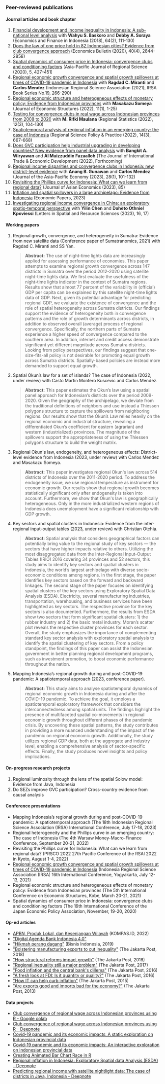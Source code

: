 ### Peer-reviewed publications

#### Journal articles and book chapter
1.  [Financial development and income inequality in Indonesia: A sub-national level analysis](https://scholarhub.ui.ac.id/cgi/viewcontent.cgi?article=1065&context=efi) with **Wahyu S. Baskoro** and **Debby A. Soraya** (Economics and Finance in Indonesia (2018), 64(2), 111-130)
2. [Does the law of one price hold in 82 Indonesian cities? Evidence from club
convergence approach](http://www.accessecon.com/Pubs/EB/2020/Volume40/EB-20-V40-I4-P248.pdf) (Economics Bulletin (2020), 40(4), 2844-2858)
3. [Spatial dynamics of consumer price in Indonesia: convergence clubs and conditioning factors](https://link.springer.com/article/10.1007/s41685-020-00178-0) (Asia-Pacific Journal of Regional Science (2020), 5, 427-451)
4. [Regional economic growth convergence and spatial growth spillovers at times of COVID-19 pandemic in Indonesia](https://books.google.co.jp/books?hl=id&lr=&id=D1NKEAAAQBAJ&oi=fnd&pg=PA31&dq=harry+aginta&ots=O--2oOV2BJ&sig=dAVXE5oVshlODp9d27-gtW4fBlg&redir_esc=y#v=onepage&q=harry%20aginta&f=false) with **Ragdad C. Miranti** and **Carlos Mendez** (Indonesian Regional Science Association (2021), IRSA Book Series No.19, 266-290)
5. [Regional economic structure and heterogeneous effects of monetary policy: Evidence from Indonesian provinces](https://journalofeconomicstructures.springeropen.com/articles/10.1186/s40008-021-00260-6) with **Masakazu Someya** (Journal of Economic Structures (2022), 11(1), 1-25)
6. [Testing for convergence clubs in real wage across Indonesian provinces from 2008 to 2020](https://www.ksh.hu/statszemle_archive/regstat/2022/2022_03/rs120305.pdf) with **M. Rifki Maulana** (Regional Statistics (2022), 12(3), 104-130) 
7. [Spatiotemporal analysis of regional inflation in an emerging country: the case of Indonesia](https://rsaiconnect.onlinelibrary.wiley.com/doi/abs/10.1111/rsp3.12539) (Regional Science Policy & Practice (2022), 14(3), 667-668)
8. [Does GVC participation help industrial upgrading in developing countries? New evidence from panel data analysis](https://www.tandfonline.com/eprint/GYEJUKDXVCTYNW5TZESE/full?target=10.1080/09638199.2022.2149840) with **Bangkit A. Wiryawan** and **Al Muizzuddin Fazaalloh** (The Journal of International Trade & Economic Development (2022), Forthcoming)
9. [Regional income disparities and convergence clubs in Indonesia: new district-level evidence](https://www.tandfonline.com/doi/abs/10.1080/13547860.2020.1868107) with **Anang B. Gunawan** and **Carlos Mendez** (Journal of the Asia-Pacific Economy (2023), 28(1), 101-132)
10. [Revisiting the Phillips curve for Indonesia: What can we learn from regional data?](https://www.sciencedirect.com/science/article/pii/S104900782300012X?dgcid=author) (Journal of Asian Economics (2023), 85)
11. [Inflation and spatial spillovers in a large archipelago: Evidence from Indonesia](https://onlinelibrary.wiley.com/share/author/PJZHFUTKNPKY2DTTZWCM?target=10.1111/1759-3441.12381) (Economic Papers, 2023)
12. [Investigating regional income convergence in China: an exploratory spatio-temporal perspective](https://link.springer.com/article/10.1007/s12076-023-00343-x) with **Yilin Chen** and **Dohèto Othniel Kpoviessi** (Letters in Spatial and Resource Sciences (2023), 16, 17)

#### Working papers
1. Regional growth, convergence, and heterogeneity in Sumatra: Evidence from new satellite data (Conference paper of Sumatranomics, 2021) with Ragdad C. Miranti and SS Yan.
   > **Abstract:** The use of night-time lights data are increasingly applied for assessing performance of economies. This paper attempts to examine regional growth convergence across 147 districts in Sumatra over the period 2012-2020 using satellite night-time lights data. We first evaluate the usefulness of the night-time lights indicator in the context of Sumatra regions. Results show that almost 77 percent of the variability in (official) GDP per capita can be explained by this satellite night-time lights data of GDP. Next, given its potential advantage for predicting regional GDP, we evaluate the existence of convergence and the role of spatial heterogeneity across Sumatra districts. Our findings support the evidence of heterogeneity both in convergence patterns and the role of growth determinants across districts, in addition to observed overall (average) process of regional convergence. Specifically, the northern parts of Sumatra experience a higher speed of convergence compared to the southern area. In addition, internet and credit access demonstrate significant yet different magnitude across Sumatra districts. Looking from policy perspectives, our findings suggest that one-size-fits-all policy is not desirable for promoting equal growth across Sumatra districts. Spatially-based policies are instead more demanded to support equal growth.
     
2. Spatial Okun’s law for a set of islands? The case of Indonesia (2022, under review) with Casto Martin Montero Kuscevic and Carlos Mendez.
   > **Abstract:** This paper estimates the Okun’s law using a spatial panel approach for Indonesian’s districts over the period 2009-2020. Given the geography of the archipelago, we deviate from the traditional definitions of neighbors and use instead a Thiessen polygons structure to capture the spillovers from neighboring regions. Our results show that the Okun’s Law relies heavily on the regional economic and industrial structure, revealing a differentiated Okun’s coefficient for eastern (agrarian) and western (industrialized) provinces. The magnitude of the spillovers support the appropriateness of using the Thiessen polygons structure to build the weight matrix.
  
3. Regional Okun's law, endogeneity, and heterogeneous effects: District-level evidence from Indonesia (2023, under review) with Carlos Mendez and Masakazu Someya.
   > **Abstract:** This paper investigates regional Okun's law across 514 districts of Indonesia over the 2011-2020 period. To address the endogeneity issue, we use regional temperature as instrument for economic growth.  Our results show that regional growth becomes statistically significant only after endogeneity is taken into account. Furthermore, we show that Okun's law is geographically heterogeneous. Only in the more industrialized western regions of Indonesia does unemployment have a significant relationship with GDP growth.

4. Key sectors and spatial clusters in Indonesia: Evidence from the inter-regional input-output tables (2023, under review) with Christian Otchia.
   > **Abstract:** Spatial analysis that considers geographical factors can potentially bring value to the regional study of key sectors — the sectors that have higher impacts relative to others. Utilizing the most disaggregated data from the Inter-Regional Input-Output Tables (IRIO) 2016 covering 34 provinces and 52 sectors, this study aims to identify key sectors and spatial clusters in Indonesia, the world’s largest archipelago with diverse socio-economic conditions among regions. In the first stage, the paper identifies key sectors based on the forward and backward linkages. The 
second stage of the paper focuses on identifying spatial clusters of the key sectors using Exploratory Spatial Data Analysis (ESDA). Electricity, several manufacturing industries, transportation, warehousing, and business services have been highlighted as key sectors. The respective province for the key sectors is also documented. Furthermore, the results from ESDA show two sectors that form significant spatial clusters: 1) the rubber industry and 2) the basic metal industry. Moran’s scatter plot reveals the respective cluster provinces for each sector. Overall, the study emphasizes the importance of complementing standard key sector analysis with exploratory spatial analysis to identify the spatial clustering of key sectors. From a policy standpoint, the findings of this paper can assist the Indonesian government in better planning regional development programs, such as investment promotion, to boost economic performance throughout the nation.

5. Mapping Indonesia’s regional growth during and post-COVID-19 pandemic: A spatiotemporal approach (2023, conference paper).
   > **Abstract:** This study aims to analyse spatiotemporal dynamics of regional economic growth in Indonesia during and after the COVID-19 pandemic. To achieve the goal, it employs a spatiotemporal exploratory framework that considers the interconnectedness among spatial units. The findings highlight the presence of multifaceted spatial co-movements in regional economic growth throughout different phases of the pandemic crisis. By uncovering these spatial patterns, the study contributes in providing a more nuanced understanding of the impact of the pandemic on regional economic growth. Additionally, the study utilizes regional GDP data, both at the aggregate and industry level, enabling a comprehensive analysis of sector-specific effects. Finally, the study produces novel insights and policy implications.

#### On-progress research projects
1. Regional luminosity through the lens of the spatial Solow model: Evidence from Java, Indonesia
2. Do SEZs improve GVC participation? Cross-country evidence from causal analysis 

#### Conference presentations
- Mapping Indonesia’s regional growth during and post-COVID-19 pandemic: A spatiotemporal approach (The 18th Indonesian Regional Science Association (IRSA) International Conference, July 17-18, 2023)
- Regional heterogeneity and the Phillips curve in an emerging country: The case of Indonesia (The 4th Warsaw Money-Macro-Finance Conference, September 20-21, 2022)
- Revisiting the Phillips curve for Indonesia: What can we learn from regional data? (PRSCO 2022 27th Pacific Conference of the RSAI 2022 in Kyoto, August 1-4, 2022)
- [Regional economic growth convergence and spatial growth spillovers at times of COVID-19 pandemic in Indonesia](https://haginta.github.io/IRSA-slides/IRSA_slides.html#1) (Indonesia Regional Science Association (IRSA) 16th International Conference, Yogyakarta, July 12-13, 2021)
- Regional economic structure and heterogeneous effects of monetary policy: Evidence from Indonesian provinces (The 5th International Conference on Economic Structures, Kobe, March 20-21, 2021)
- Spatial dynamics of consumer price in Indonesia: convergence clubs and conditioning factors (The 19th International Conference of the Japan Economic Policy Association, November, 19-20, 2020)

#### Op-ed articles
- [APBN, Produk Lokal, dan Kesenjangan Wilayah](https://www.kompas.id/baca/artikel-opini/2022/04/03/apbn-produk-lokal-dan-kesenjangan-wilayah) (KOMPAS.ID, 2022)
- ["Digital Agenda Bank Indonesia 4.0"](https://rpubs.com/haginta/digitalagendabi40)
- ["Hikmah perang dagang"](https://koran.bisnis.com/m/read/20190625/251/937289/perdagangan-global-hikmah-perang-dagang) (Bisnis Indonesia, 2019)
- ["Bolstering manufacturing exports to cut inequality"](https://www.thejakartapost.com/news/2018/06/25/bolstering-manufacturing-exports-cut-inequality.html) (The Jakarta Post, 2018) 
- ["How structural reforms impact growth"](https://www.thejakartapost.com/academia/2018/04/09/how-structural-reforms-impact-growth.html) (The Jakarta Post, 2018) 
- ["Regional inequality still a major problem"](https://www.thejakartapost.com/academia/2017/05/09/regional-inequality-still-a-major-problem.html) (The Jakarta Post, 2017)
- ["Food inflation and the central bank's dillema"](https://www.thejakartapost.com/academia/2016/11/03/food-inflation-and-the-central-banks-dilemma.html) (The Jakarta Post, 2016)
- ["A fresh look at FDI: Is it quantity or quality?"](https://www.thejakartapost.com/news/2016/01/28/a-fresh-look-fdi-is-it-quantity-or-quality.html) (The Jakarta Post, 2016)
- ["How IT can help curb inflation"](https://www.thejakartapost.com/news/2015/11/19/how-it-can-help-curb-inflation.html) (The Jakarta Post, 2015)
- ["Are exports good and imports bad for the economy?"](https://www.thejakartapost.com/news/2013/03/15/are-exports-good-and-imports-bad-economy.html) (The Jakarta Post, 2013)

#### Data projects
- [Club convergence of regional wage across Indonesian provinces using R - Google colab](https://colab.research.google.com/drive/1Y0IMGj0yLDQcIwfp_1XJowGND7yWcuwZ?usp=sharing)
- [Club convergence of regional wage across Indonesian provinces using R - Deepnote](https://deepnote.com/@harry-aginta/R-Club-convergence-of-regional-wage-across-Indonesian-provinces-in-R-ByLPKCPWQ-OuPjMPryU7aQ)
- [Covid-19 pandemic and its economic impacts: A static exploration on Indonesian provincial data](https://rpubs.com/haginta/covid19-econ-impacts-indonesia)
- [Covid-19 pandemic and its economic impacts: An interactive exploration on Indonesian provincial data](https://haginta.shinyapps.io/covid19-econ-impacts-indonesia/)
- [Creating Animated Bar Chart Race in R](https://rpubs.com/haginta/709479)
- [Regional inflation in Indonesia: Exploratory Spatial data Analysis (ESDA) - Deepnote](https://deepnote.com/@harry-aginta/Reg-inflation-Indonesia-Exploratory-Spatial-data-Analysis-ESDA-P8VbcfljQ5WyzeBH7V7C3Q)
- [Predicting regional income with satellite nightlight data: The case of districts in Java, Indonesia - Deepnote](https://deepnote.com/@harry-aginta/Predicting-regional-income-with-satellite-nightlight-_XJ6PKCoSRiFbRQW8nujTA)
